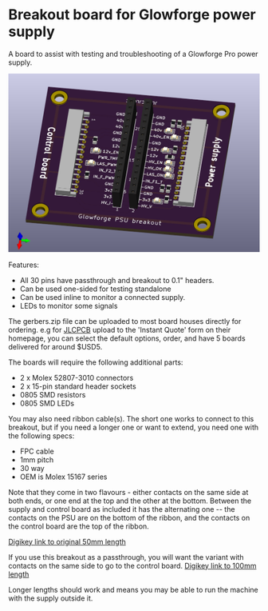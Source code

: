 # Breakout board for Glowforge power supply

A board to assist with testing and troubleshooting of a Glowforge
Pro power supply.

![Kicad render of breakout](glowforge-psu-breakout.png)

Features:

- All 30 pins have passthrough and breakout to 0.1" headers.
- Can be used one-sided for testing standalone
- Can be used inline to monitor a connected supply.
- LEDs to monitor some signals

The gerbers.zip file can be uploaded to most board houses directly for
ordering. e.g for [JLCPCB](http://jlcpcb.com) upload to the 'Instant Quote'
form on their homepage, you can select the default options, order, and
have 5 boards delivered for around $USD5.

The boards will require the following additional parts:

 - 2 x Molex 52807-3010 connectors
 - 2 x 15-pin standard header sockets
 - 0805 SMD resistors
 - 0805 SMD LEDs

You may also need ribbon cable(s). The short one works to connect to this
breakout, but if you need a longer one or want to extend, you need
one with the following specs:

 - FPC cable
 - 1mm pitch
 - 30 way
 - OEM is Molex 15167 series

Note that they come in two flavours - either contacts on the same side at
both ends, or one end at the top and the other at the bottom. Between the
supply and control board as included it has the alternating one -- the
contacts on the PSU are on the bottom of the ribbon, and the contacts on
the control board are the top of the ribbon.

[Digikey link to original 50mm length](https://www.digikey.com.au/en/products/detail/molex/0151670467/3281720)

If you use this breakout as a passthrough, you will want
the variant with contacts on the same side to go to the control board.
[Digikey link to 100mm length](https://www.digikey.com.au/en/products/detail/molex/0151670471/3281724)

Longer lengths should work and means you may be able to run the machine
with the supply outside it.


